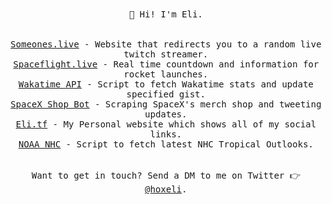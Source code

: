 <p align="center">
  <br><br>
  <samp>
    👋 Hi! I'm Eli.
    <br>
    <br>
    <br>
    <a href="https://github.com/hox/someones.live">Someones.live</a> - Website that redirects you to a random live twitch streamer.
    <br>
    <a href="https://spaceflight.live">Spaceflight.live</a> - Real time countdown and information for rocket launches.
    <br>
    <a href="https://github.com/hox/wakatime-api">Wakatime API</a> - Script to fetch Wakatime stats and update specified gist.
    <br>
    <a href="https://twitter.com/SpaceXShopBot">SpaceX Shop Bot</a> - Scraping SpaceX's merch shop and tweeting updates.
    <br>
    <a href="https://eli.tf">Eli.tf</a> - My Personal website which shows all of my social links.
    <br>
    <a href="https://github.com/hox/noaa-nhc">NOAA NHC</a> - Script to fetch latest NHC Tropical Outlooks.
    <br>
    <br>
    <br>
    Want to get in touch? Send a DM to me on Twitter 👉 <a href="https://twitter.com/hoxeli">@hoxeli</a>.
  </samp>
</p>
